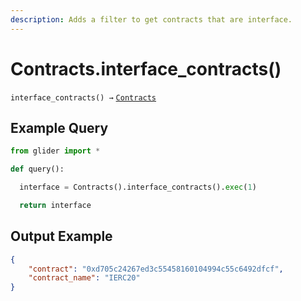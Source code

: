 ```yaml
---
description: Adds a filter to get contracts that are interface.
---
```


# Contracts.interface\_contracts()

`interface_contracts() →` [`Contracts`](../contract/)

## Example Query

```python
from glider import *

def query():

  interface = Contracts().interface_contracts().exec(1)

  return interface
```

## Output Example

```json
{
    "contract": "0xd705c24267ed3c55458160104994c55c6492dfcf",
    "contract_name": "IERC20"
}
```
